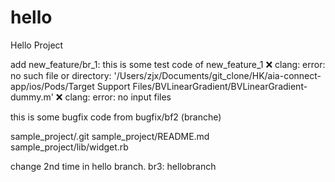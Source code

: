 # hello
Hello Project

add new_feature/br_1:
this is some test code of new_feature_1
❌  clang: error: no such file or directory: '/Users/zjx/Documents/git_clone/HK/aia-connect-app/ios/Pods/Target Support Files/BVLinearGradient/BVLinearGradient-dummy.m'
❌  clang: error: no input files

this is some bugfix code from bugfix/bf2 (branche)

sample_project/.git
sample_project/README.md
sample_project/lib/widget.rb

change 2nd time in hello branch.
br3: hellobranch


